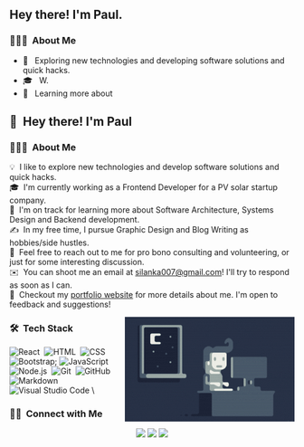 <h2> Hey there! I'm Paul.</h2>

<h3> 👨🏻‍💻 &nbsp;About Me </h3>

- 🤔 &nbsp; Exploring new technologies and developing software solutions and quick hacks.
- 🎓 &nbsp; W.
- 🌱 &nbsp; Learning more about 


<!-- <img alt="Night Coding" src="./assets/Hand%20Wave.gif" width='40' align="left"/><h2>Hey there! I'm Aditya</h2> -->

## 👋 &nbsp;Hey there! I'm Paul

### 👨🏻‍💻 &nbsp;About Me

💡 &nbsp;I like to explore new technologies and develop software solutions and quick hacks.\
🎓 &nbsp;I'm currently working as a Frontend Developer for a PV solar startup company.\
🌱 &nbsp;I'm on track for learning more about Software Architecture, Systems Design and Backend development.\
✍️ &nbsp;In my free time, I pursue Graphic Design and Blog Writing as hobbies/side hustles.\
💬 &nbsp;Feel free to reach out to me for pro bono consulting and volunteering, or just for some interesting discussion.\
✉️ &nbsp;You can shoot me an email at silanka007@gmail.com! I'll try to respond as soon as I can.\
📄 &nbsp;Checkout my [portfolio website](https://paulonyekwelu.com) for more details about me. I'm open to feedback and suggestions!

<img alt="Night Coding" src="https://raw.githubusercontent.com/AVS1508/AVS1508/master/assets/Night-Coding.gif" align="right"/>

### 🛠 &nbsp;Tech Stack

![React](https://img.shields.io/badge/-React-05122A?style=flat&logo=react)&nbsp;
![HTML](https://img.shields.io/badge/-HTML-05122A?style=flat&logo=HTML5)&nbsp;
![CSS](https://img.shields.io/badge/-CSS-05122A?style=flat&logo=CSS3&logoColor=1572B6)&nbsp;
![Bootstrap](https://img.shields.io/badge/-Bootstrap-05122A?style=flat&logo=bootstrap&logoColor=563D7C);
![JavaScript](https://img.shields.io/badge/-JavaScript-05122A?style=flat&logo=javascript)&nbsp;\
![Node.js](https://img.shields.io/badge/-Node.js-05122A?style=flat&logo=node.js)&nbsp;
![Git](https://img.shields.io/badge/-Git-05122A?style=flat&logo=git)&nbsp;
![GitHub](https://img.shields.io/badge/-GitHub-05122A?style=flat&logo=github)&nbsp;
![Markdown](https://img.shields.io/badge/-Markdown-05122A?style=flat&logo=markdown)\
![Visual Studio Code](https://img.shields.io/badge/-Visual%20Studio%20Code-05122A?style=flat&logo=visual-studio-code&logoColor=007ACC)&nbsp;\
<!-- ![Python](https://img.shields.io/badge/-Python-05122A?style=flat&logo=python)&nbsp; -->
<!-- ![Flask](https://img.shields.io/badge/-Flask-05122A?style=flat&logo=flask)&nbsp; -->
<!-- ![Django](https://img.shields.io/badge/-Django-05122A?style=flat&logo=django&logoColor=092E20)&nbsp; -->
<!-- ![Java](https://img.shields.io/badge/-Java-05122A?style=flat&logo=Java&logoColor=FFA518)&nbsp; -->
<!-- ![R (Statistics)](https://img.shields.io/badge/-R-05122A?style=flat&logo=R&logoColor=276DC3)\ -->


<!-- ### ⚙️ &nbsp;GitHub Analytics

<p align="center">
<a href="https://github.com/silanka007">
  <img height="180em" src="https://github-readme-stats-eight-theta.vercel.app/api?username=silanka007&show_icons=true&theme=algolia&include_all_commits=true&count_private=true"/>
  <img height="180em" src="https://github-readme-stats-eight-theta.vercel.app/api/top-langs/?username=silanka007&layout=compact&langs_count=8&theme=algolia"/>
</a>
</p> -->

### 🤝🏻 &nbsp;Connect with Me

<p align="center">
<a href="https://paulonyekwelu.com"><img src="https://img.shields.io/badge/-paulonyekwelu.com-3423A6?style=flat&logo=Google-Chrome&logoColor=white"/></a>
<a href="https://www.linkedin.com/in/paulonyekwelu/"><img src="https://img.shields.io/badge/-Paul%20Onyekwelu-0077B5?style=flat&logo=Linkedin&logoColor=white"/></a>
<a href="https://twitter.com/rx_silanka"><img src="https://img.shields.io/twitter/url?label=Rx_Silanka&style=social&url=https%3A%2F%2Ftwitter.com%2Frx_silanka"/></a>

<!-- 
<a href="https://instagram.com/username"><img src="https://img.shields.io/badge/-@adityavs__-E4405F?style=flat&logo=Instagram&logoColor=white"/></a>
<a href="https://facebook.com/username"><img src="https://img.shields.io/badge/-@AVS1508-1877F2?style=flat&logo=Facebook&logoColor=white"/></a>
<a href="https://www.pinterest.ca/username"><img src="https://img.shields.io/badge/-@AVS1508-BD081C?style=flat&logo=Pinterest&logoColor=white"/></a>
<a href="https://www.behance.net/username"><img src="https://img.shields.io/badge/-@AVS1508-1769FF?style=flat&logo=Behance&logoColor=white"/></a> -->
</p>
